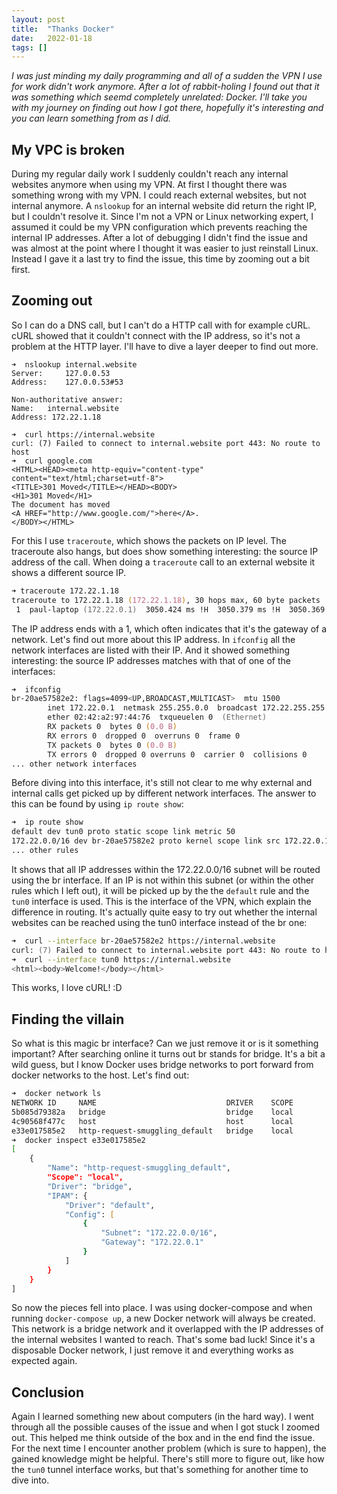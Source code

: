 ```yaml
---
layout: post
title:  "Thanks Docker"
date:   2022-01-18
tags: []
---
```


_I was just minding my daily programming and all of a sudden the VPN I use for work didn't work anymore. After a lot of rabbit-holing I found out that it was something which seemd completely unrelated: Docker. I'll take you with my journey on finding out how I got there, hopefully it's interesting and you can learn something from as I did._

## My VPC is broken

During my regular daily work I suddenly couldn't reach any internal websites anymore when using my VPN. At first I thought there was something wrong with my VPN. I could reach external websites, but not internal anymore. A `nslookup` for an internal website did return the right IP, but I couldn't resolve it. Since I'm not a VPN or Linux networking expert, I assumed it could be my VPN configuration which prevents reaching the internal IP addresses. After a lot of debugging I didn't find the issue and was almost at the point where I thought it was easier to just reinstall Linux. Instead I gave it a last try to find the issue, this time by zooming out a bit first.

## Zooming out

So I can do a DNS call, but I can't do a HTTP call with for example cURL. cURL showed that it couldn't connect with the IP address, so it's not a problem at the HTTP layer. I'll have to dive a layer deeper to find out more. 

```
➜  nslookup internal.website
Server:		127.0.0.53
Address:	127.0.0.53#53

Non-authoritative answer:
Name:	internal.website
Address: 172.22.1.18

➜  curl https://internal.website
curl: (7) Failed to connect to internal.website port 443: No route to host
➜  curl google.com
<HTML><HEAD><meta http-equiv="content-type" content="text/html;charset=utf-8">
<TITLE>301 Moved</TITLE></HEAD><BODY>
<H1>301 Moved</H1>
The document has moved
<A HREF="http://www.google.com/">here</A>.
</BODY></HTML>

```

For this I use `traceroute`, which shows the packets on IP level. The traceroute also hangs, but does show something interesting: the source IP address of the call. When doing a `traceroute` call to an external website it shows a different source IP. 

```zsh
➜ traceroute 172.22.1.18
traceroute to 172.22.1.18 (172.22.1.18), 30 hops max, 60 byte packets
 1  paul-laptop (172.22.0.1)  3050.424 ms !H  3050.379 ms !H  3050.369 ms !H
```

The IP address ends with a 1, which often indicates that it's the gateway of a network. Let's find out more about this IP address. In `ifconfig` all the network interfaces are listed with their IP. And it showed something interesting: the source IP addresses matches with that of one of the interfaces:

```zsh
➜  ifconfig           
br-20ae57582e2: flags=4099<UP,BROADCAST,MULTICAST>  mtu 1500
        inet 172.22.0.1  netmask 255.255.0.0  broadcast 172.22.255.255
        ether 02:42:a2:97:44:76  txqueuelen 0  (Ethernet)
        RX packets 0  bytes 0 (0.0 B)
        RX errors 0  dropped 0  overruns 0  frame 0
        TX packets 0  bytes 0 (0.0 B)
        TX errors 0  dropped 0 overruns 0  carrier 0  collisions 0
... other network interfaces
```

Before diving into this interface, it's still not clear to me why external and internal calls get picked up by different network interfaces. The answer to this can be found by using `ip route show`:

```zsh
➜  ip route show
default dev tun0 proto static scope link metric 50 
172.22.0.0/16 dev br-20ae57582e2 proto kernel scope link src 172.22.0.1 linkdown 
... other rules
```

It shows that all IP addresses within the 172.22.0.0/16 subnet will be routed using the br interface. If an IP is not within this subnet (or within the other rules which I left out), it will be picked up by the the `default` rule and the `tun0` interface is used. This is the interface of the VPN, which explain the difference in routing. It's actually quite easy to try out whether the internal websites can be reached using the tun0 interface instead of the br one:

```zsh
➜  curl --interface br-20ae57582e2 https://internal.website
curl: (7) Failed to connect to internal.website port 443: No route to host
➜  curl --interface tun0 https://internal.website
<html><body>Welcome!</body></html>
```

This works, I love cURL! :D

## Finding the villain

So what is this magic br interface? Can we just remove it or is it something important? After searching online it turns out br stands for bridge. It's a bit a wild guess, but I know Docker uses bridge networks to port forward from docker networks to the host. Let's find out:

```zsh
➜  docker network ls          
NETWORK ID     NAME                             DRIVER    SCOPE
5b085d79382a   bridge                           bridge    local
4c90568f477c   host                             host      local
e33e017585e2   http-request-smuggling_default   bridge    local
➜  docker inspect e33e017585e2            
[
    {
        "Name": "http-request-smuggling_default",
        "Scope": "local",
        "Driver": "bridge",
        "IPAM": {
            "Driver": "default",
            "Config": [
                {
                    "Subnet": "172.22.0.0/16",
                    "Gateway": "172.22.0.1"
                }
            ]
        }
    }
]

```

So now the pieces fell into place. I was using docker-compose and when running `docker-compose up`, a new Docker network will always be created. This network is a bridge network and it overlapped with the IP addresses of the internal websites I wanted to reach. That's some bad luck! Since it's a disposable Docker network, I just remove it and everything works as expected again.

## Conclusion

Again I learned something new about computers (in the hard way). I went through all the possible causes of the issue and when I got stuck I zoomed out. This helped me think outside of the box and in the end find the issue. For the next time I encounter another problem (which is sure to happen), the gained knowledge might be helpful. There's still more to figure out, like how the `tun0` tunnel interface works, but that's something for another time to dive into.
